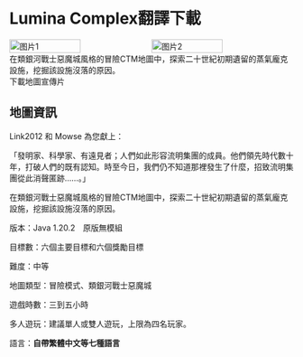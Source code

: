 # Lumina Complex翻譯下載
<div style="display: flex">
  <img src="https://ctmrepository.com/map_img/6129484106231584.jpg" style="width:50%" alt="图片1">
  <img src="/img/lumina2.png" style="width:50%" alt="图片2">
</div>
在類銀河戰士惡魔城風格的冒險CTM地圖中，探索二十世紀初期遺留的蒸氣龐克設施，挖掘該設施沒落的原因。

<div style="display: flex;">
  <ButtonComponent link="https://ctmrepository.com/index.php?action=viewMap&id=619">下載地圖</ButtonComponent>
  <ButtonComponent buttonClass='button2' link="https://www.youtube.com/watch?v=V7I6JS6kVpU
  ">宣傳片</ButtonComponent>
</div>

## 地圖資訊

Link2012 和 Mowse 為您獻上：

「發明家、科學家、有遠見者；人們如此形容流明集團的成員。他們領先時代數十年，打破人們的既有認知。時至今日，我們仍不知道那裡發生了什麼，招致流明集團從此消聲匿跡……。」

在類銀河戰士惡魔城風格的冒險CTM地圖中，探索二十世紀初期遺留的蒸氣龐克設施，挖掘該設施沒落的原因。

版本：Java 1.20.2　原版無模組

目標數：六個主要目標和六個獎勵目標

難度：中等

地圖類型：冒險模式、類銀河戰士惡魔城

遊戲時數：三到五小時

多人遊玩：建議單人或雙人遊玩，上限為四名玩家。

語言：**自帶繁體中文等七種語言**

